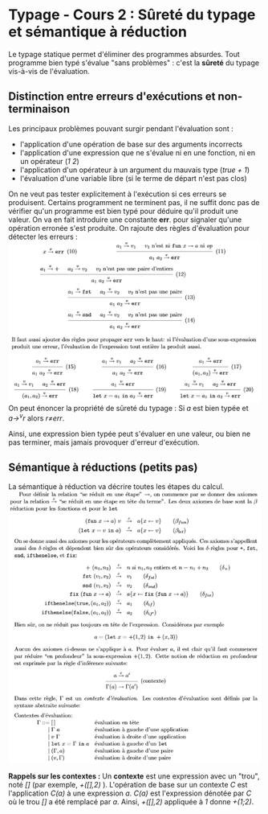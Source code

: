 # Typage - Cours 2 : Sûreté du typage et sémantique à réduction

Le typage statique permet d'éliminer des programmes absurdes. Tout programme
bien typé s'évalue "sans problèmes" : c'est la **sûreté** du typage vis-à-vis
de l'évaluation.

## Distinction entre erreurs d'exécutions et non-terminaison

Les principaux problèmes pouvant surgir pendant l'évaluation sont :

* l'application d'une opération de base sur des arguments incorrects
* l'application d'une expression que ne s'évalue ni en une fonction, ni en
un opérateur (*1 2*)
* l'application d'un opérateur à un argument du mauvais type (*true + 1*)
* l'évaluation d'une variable libre (si le terme de départ n'est pas clos)

On ne veut pas tester explicitement à l'exécution si ces erreurs se
produisent.
Certains programment ne terminent pas, il ne suffit donc pas de vérifier qu'un
programme est bien typé pour déduire qu'il produit une valeur. On va en fait
introduire une constante **err**. pour signaler qu'une opération erronée s'est
produite.
On rajoute des règles d'évaluation pour détecter les erreurs :
![2.1.2](img/cours2/2_1.png)
On peut énoncer la propriété de sûreté du typage :
Si *a* est bien typée et *a→<sup>v</sup>r* alors *r≠err*.

Ainsi, une expression bien typée peut s'évaluer en une valeur, ou bien ne pas
terminer, mais jamais provoquer d'erreur d'exécution.

## Sémantique à réductions (petits pas)

La sémantique à réduction va décrire toutes les étapes du calcul.
![](img/cours2/2_2.png)
![](img/cours2/2_3.png)

**Rappels sur les contextes :**
Un **contexte** est une expression avec un "trou", noté *[]* (par exemple,
*+([],2)* ).
L'opération de base sur un contexte *C* est l'application *C(a)* à une
expression *a*.
*C(a)* est l'expression dénotée par *C* où le trou *[]* a été remplacé par *a*.
Ainsi, *+([],2)* appliquée à *1* donne *+(1;2)*.
